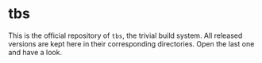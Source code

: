 # tbs
This is the official repository of `tbs`, the trivial build system.
All released versions are kept here in their corresponding directories.
Open the last one and have a look.

